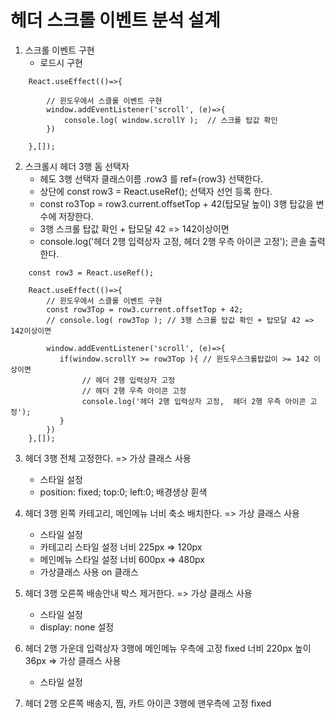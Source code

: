 # 헤더 스크롤 이벤트 분석 설계
1. 스크롤 이벤트 구현 
   - 로드시 구현
```JS
    React.useEffect(()=>{
        
        // 윈도우에서 스클롤 이벤트 구현
        window.addEventListener('scroll', (e)=>{
            console.log( window.scrollY );  // 스크롤 탑값 확인         
        })

    },[]);

```
2. 스크롤시 헤더 3행 돔 선택자 
   - 헤도 3행 선택자 클래스이름 .row3 를 ref={row3} 선택한다.
   - 상단에 const row3 = React.useRef(); 선택자 선언 등록 한다.
   - const ro3Top = row3.current.offsetTop + 42(탑모달 높이)  3행 탑값을 변수에 저장한다.
   - 3행 스크롤 탑값 확인 + 탑모달 42 => 142이상이면
   - console.log('헤더 2행 입력상자 고정,  헤더 2행 우측 아이콘 고정');  콘솔 출력한다.

```JS
    const row3 = React.useRef();

    React.useEffect(()=>{        
        // 윈도우에서 스클롤 이벤트 구현
        const row3Top = row3.current.offsetTop + 42;
        // console.log( row3Top ); // 3행 스크롤 탑값 확인 + 탑모달 42 => 142이상이면

        window.addEventListener('scroll', (e)=>{
           if(window.scrollY >= row3Top ){ // 윈도우스크롤탑값이 >= 142 이상이면
                // 헤더 2행 입력상자 고정
                // 헤더 2행 우측 아이콘 고정
                console.log('헤더 2행 입력상자 고정,  헤더 2행 우측 아이콘 고정');
           }
        })
    },[]);

```
3. 헤더 3행 전체 고정한다. => 가상 클래스 사용
   - 스타일 설정
   - position: fixed; top:0; left:0; 배경생상 휜색

4. 헤더 3행 왼쪽 카테고리, 메인메뉴 너비 축소 배치한다. => 가상 클래스 사용
   - 스타일 설정
   - 카테고리 스타일 설정 너비 225px => 120px
   - 메인메뉴 스타일 설정 너비 600px => 480px
   - 가상클래스 사용 on 클래스

5. 헤더 3행 오른쪽 배송안내 박스 제거한다. => 가상 클래스 사용
   - 스타일 설정
   - display: none 설정

6. 헤더 2행 가운데 입력상자 
   3행에 메인메뉴 우측에 고정 fixed 너비 220px 높이 36px => 가상 클래스 사용
   - 스타일 설정

7. 헤더 2행 오른쪽 배송지, 찜, 카트 아이콘 3행에 맨우측에 고정 fixed